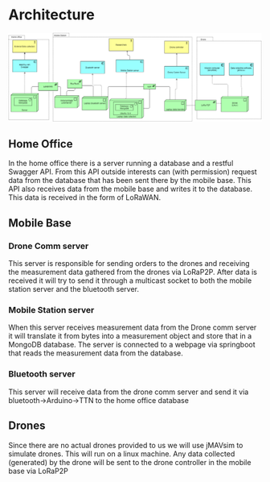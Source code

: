 # Architecture

![img.png](./images/projectNetworkDiagramV3.png)

## Home Office

In the home office there is a server running a database and a restful Swagger API. From this API outside interests can (with permission) request data from the database that has been sent there by the mobile base. This API also receives data from the mobile base and writes it to the database. This data is received in the form of LoRaWAN.

## Mobile Base

### Drone Comm server

This server is responsible for sending orders to the drones and receiving the measurement data gathered from the drones via LoRaP2P. After data is received it will try to send it through a multicast socket to both the mobile station server and the bluetooth server.

### Mobile Station server

When this server receives measurement data from the Drone comm server it will translate it from bytes into a measurement object and store that in a MongoDB database. The server is connected to a webpage via springboot that reads the measurement data from the database.

### Bluetooth server

This server will receive data from the drone comm server and send it via bluetooth->Arduino->TTN to the home office database

## Drones

Since there are no actual drones provided to us we will use jMAVsim to simulate drones. This will run on a linux machine. Any data collected (generated) by the drone will be sent to the drone controller in the mobile base via LoRaP2P

